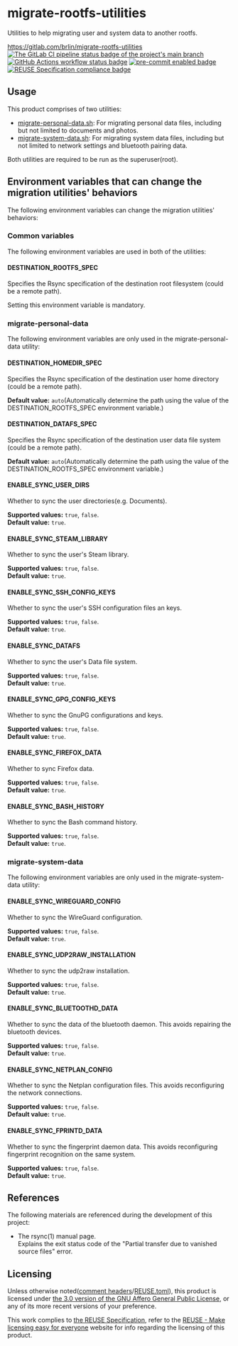 # migrate-rootfs-utilities

Utilities to help migrating user and system data to another rootfs.

<https://gitlab.com/brlin/migrate-rootfs-utilities>  
[![The GitLab CI pipeline status badge of the project's `main` branch](https://gitlab.com/brlin/migrate-rootfs-utilities/badges/main/pipeline.svg?ignore_skipped=true "Click here to check out the comprehensive status of the GitLab CI pipelines")](https://gitlab.com/brlin/migrate-rootfs-utilities/-/pipelines) [![GitHub Actions workflow status badge](https://github.com/brlin-tw/migrate-rootfs-utilities/actions/workflows/check-potential-problems.yml/badge.svg "GitHub Actions workflow status")](https://github.com/brlin-tw/migrate-rootfs-utilities/actions/workflows/check-potential-problems.yml) [![pre-commit enabled badge](https://img.shields.io/badge/pre--commit-enabled-brightgreen?logo=pre-commit&logoColor=white "This project uses pre-commit to check potential problems")](https://pre-commit.com/) [![REUSE Specification compliance badge](https://api.reuse.software/badge/gitlab.com/brlin/migrate-rootfs-utilities "This project complies to the REUSE specification to decrease software licensing costs")](https://api.reuse.software/info/gitlab.com/brlin/migrate-rootfs-utilities)

## Usage

This product comprises of two utilities:

* [migrate-personal-data.sh](migrate-personal-data.sh): For migrating personal data files, including but not limited to documents and photos.
* [migrate-system-data.sh](migrate-system-data.sh): For migrating system data files, including but not limited to network settings and bluetooth pairing data.

Both utilities are required to be run as the superuser(root).

## Environment variables that can change the migration utilities' behaviors

The following environment variables can change the migration utilities' behaviors:

### Common variables

The following environment variables are used in both of the utilities:

#### DESTINATION_ROOTFS_SPEC

Specifies the Rsync specification of the destination root filesystem (could be a remote path).

Setting this environment variable is mandatory.

### migrate-personal-data

The following environment variables are only used in the migrate-personal-data utility:

#### DESTINATION_HOMEDIR_SPEC

Specifies the Rsync specification of the destination user home directory (could be a remote path).

**Default value:** `auto`(Automatically determine the path using the value of the DESTINATION_ROOTFS_SPEC environment variable.)

#### DESTINATION_DATAFS_SPEC

Specifies the Rsync specification of the destination user data file system (could be a remote path).

**Default value:** `auto`(Automatically determine the path using the value of the DESTINATION_ROOTFS_SPEC environment variable.)

#### ENABLE_SYNC_USER_DIRS

Whether to sync the user directories(e.g. Documents).

**Supported values:** `true`, `false`.  
**Default value:** `true`.

#### ENABLE_SYNC_STEAM_LIBRARY

Whether to sync the user's Steam library.

**Supported values:** `true`, `false`.  
**Default value:** `true`.

#### ENABLE_SYNC_SSH_CONFIG_KEYS

Whether to sync the user's SSH configuration files an keys.

**Supported values:** `true`, `false`.  
**Default value:** `true`.

#### ENABLE_SYNC_DATAFS

Whether to sync the user's Data file system.

**Supported values:** `true`, `false`.  
**Default value:** `true`.

#### ENABLE_SYNC_GPG_CONFIG_KEYS

Whether to sync the GnuPG configurations and keys.

**Supported values:** `true`, `false`.  
**Default value:** `true`.

#### ENABLE_SYNC_FIREFOX_DATA

Whether to sync Firefox data.

**Supported values:** `true`, `false`.  
**Default value:** `true`.

#### ENABLE_SYNC_BASH_HISTORY

Whether to sync the Bash command history.

**Supported values:** `true`, `false`.  
**Default value:** `true`.

### migrate-system-data

The following environment variables are only used in the migrate-system-data utility:

#### ENABLE_SYNC_WIREGUARD_CONFIG

Whether to sync the WireGuard configuration.

**Supported values:** `true`, `false`.  
**Default value:** `true`.

#### ENABLE_SYNC_UDP2RAW_INSTALLATION

Whether to sync the udp2raw installation.

**Supported values:** `true`, `false`.  
**Default value:** `true`.

#### ENABLE_SYNC_BLUETOOTHD_DATA

Whether to sync the data of the bluetooth daemon.  This avoids repairing the bluetooth devices.

**Supported values:** `true`, `false`.  
**Default value:** `true`.

#### ENABLE_SYNC_NETPLAN_CONFIG

Whether to sync the Netplan configuration files.  This avoids reconfiguring the network connections.

**Supported values:** `true`, `false`.  
**Default value:** `true`.

#### ENABLE_SYNC_FPRINTD_DATA

Whether to sync the fingerprint daemon data.  This avoids reconfiguring fingerprint recognition on the same system.

**Supported values:** `true`, `false`.  
**Default value:** `true`.

## References

The following materials are referenced during the development of this project:

* The rsync(1) manual page.  
  Explains the exit status code of the "Partial transfer due to vanished source files" error.

## Licensing

Unless otherwise noted([comment headers](https://reuse.software/spec-3.3/#comment-headers)/[REUSE.toml](https://reuse.software/spec-3.3/#reusetoml)), this product is licensed under [the 3.0 version of the GNU Affero General Public License](https://www.gnu.org/licenses/agpl-3.0.html), or any of its more recent versions of your preference.

This work complies to [the REUSE Specification](https://reuse.software/spec/), refer to the [REUSE - Make licensing easy for everyone](https://reuse.software/) website for info regarding the licensing of this product.
